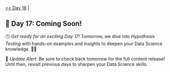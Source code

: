 [<< Day 16](../16_Statistical%20Concepts/16_Statistical%20Concepts.md) | <!--[Day 15 >>](../)-->
## 🚀 Day 17: Coming Soon!
🕒 *Get ready for an exciting Day 17!* Tomorrow, we dive into *Hypothesis Testing* with hands-on examples and insights to deepen your Data Science knowledge. 🔧✨

🔔 *Update Alert*: Be sure to check back tomorrow for the full content release! Until then, revisit previous days to sharpen your Data Science skills.
